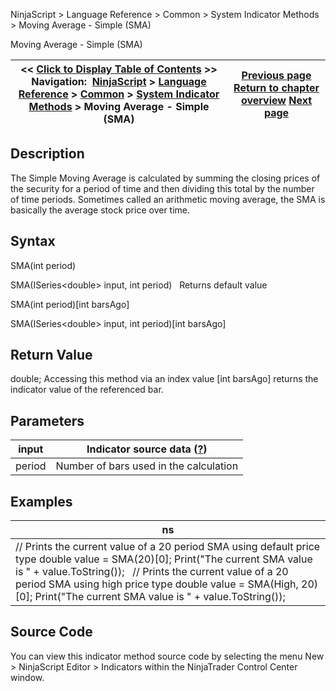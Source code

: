 ﻿
NinjaScript \> Language Reference \> Common \> System Indicator Methods \> Moving Average \- Simple (SMA)

Moving Average \- Simple (SMA)

| \<\< [Click to Display Table of Contents](moving_average_-_simple_sma.md) \>\> **Navigation:**     [NinjaScript](ninjascript-1.md) \> [Language Reference](language_reference_wip-1.md) \> [Common](common-1.md) \> [System Indicator Methods](indicators-1.md) \> Moving Average \- Simple (SMA) | [Previous page](moving_average_-_mesa_adaptive-1.md) [Return to chapter overview](indicators-1.md) [Next page](moving_average_-_t3_t3-1.md) |
| --- | --- |
## Description
The Simple Moving Average is calculated by summing the closing prices of the security for a period of time and then dividing this total by the number of time periods. Sometimes called an arithmetic moving average, the SMA is basically the average stock price over time.

## Syntax
SMA(int period)  

SMA(ISeries\<double\> input, int period)
 
Returns default value  

SMA(int period)\[int barsAgo]  

SMA(ISeries\<double\> input, int period)\[int barsAgo]

## Return Value
double; Accessing this method via an index value \[int barsAgo] returns the indicator value of the referenced bar.

## Parameters

| input | Indicator source data ([?](valid_input_data_for_indicator-1.md)) |
| --- | --- |
| period | Number of bars used in the calculation |

## Examples

| ns |
| --- |
| // Prints the current value of a 20 period SMA using default price type double value \= SMA(20)\[0]; Print("The current SMA value is " \+ value.ToString());   // Prints the current value of a 20 period SMA using high price type double value \= SMA(High, 20)\[0]; Print("The current SMA value is " \+ value.ToString()); |

## Source Code
You can view this indicator method source code by selecting the menu New \> NinjaScript Editor \> Indicators within the NinjaTrader Control Center window.
